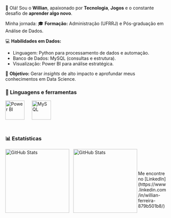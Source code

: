 👋 Olá! Sou o **Willian**, apaixonado por **Tecnologia**, **Jogos** e o constante desafio de **aprender algo novo**.

Minha jornada:
🎓 **Formação:** Administração (UFRRJ) e Pós-graduação em Análise de Dados.

💻 **Habilidades em Dados:**
* Linguagem: Python para processamento de dados e automação.
* Banco de Dados: MySQL (consultas e estrutura).
* Visualização: Power BI para análise estratégica.

🎯 **Objetivo:** Gerar *insights* de alto impacto e aprofundar meus conhecimentos em Data Science.

### 🧰 Linguagens e ferramentas

<img align="left" alt="Power BI" width="60px" style="padding-right:20px;" src="https://cdn.jsdelivr.net/gh/devicons/devicon@latest/icons/python/python-original.svg" />
<img align="left" alt="MySQL" width="60px" style="padding-right:20px;" src="https://cdn.jsdelivr.net/gh/devicons/devicon@latest/icons/mysql/mysql-plain-wordmark.svg" />
</br>
</br>
</br>
</br>
</br>

### 📊 Estatísticas

<p>
  <img 
    align="left" 
    alt="GitHub Stats" 
    height="200" 
    style="padding-right: 10px;" 
    src="https://github-readme-stats.vercel.app/api?username=Larissakich&show_icons=true&theme=tokyonight&include_all_commits=true&locale=pt-br" 
  />

<img 
      align="left" 
      alt="GitHub Stats" 
      height="200" 
      src="https://github-readme-stats.vercel.app/api/top-langs/?username=larissakich&theme=tokyonight&layout=compact&custom_title=Tecnologias&langs_count=9" 
  />

</p>
</br>
</br>
</br>
</br>
Me encontre no [LinkedIn](https://www.linkedin.com/in/willian-ferreira-879b501b8/)
